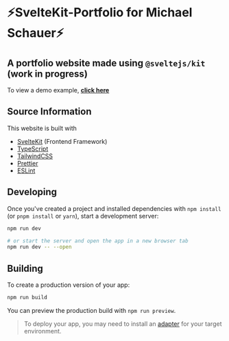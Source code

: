 # ⚡️SvelteKit-Portfolio for Michael Schauer⚡️

## A portfolio website made using `@sveltejs/kit` (work in progress)

To view a demo example, **[click here](https://schauer.netlify.app/)**

## Source Information

This website is built with

- [SvelteKit](https://kit.svelte.dev/) (Frontend Framework)
- [TypeScript](https://www.typescriptlang.org/)
- [TailwindCSS](https://tailwindcss.com)
- [Prettier](https://prettier.io/)
- [ESLint](https://eslint.org/)

## Developing

Once you've created a project and installed dependencies with `npm install` (or `pnpm install` or `yarn`), start a development server:

```bash
npm run dev

# or start the server and open the app in a new browser tab
npm run dev -- --open
```

## Building

To create a production version of your app:

```bash
npm run build
```

You can preview the production build with `npm run preview`.

> To deploy your app, you may need to install an [adapter](https://kit.svelte.dev/docs/adapters) for your target environment.
